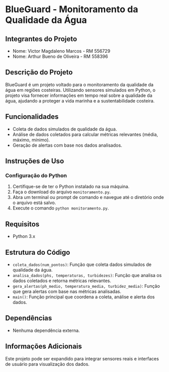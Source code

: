 # BlueGuard - Monitoramento da Qualidade da Água

## Integrantes do Projeto

- Nome: Victor Magdaleno Marcos - RM 556729
- Nome: Arthur Bueno de Oliveira - RM 558396
  
## Descrição do Projeto
BlueGuard é um projeto voltado para o monitoramento da qualidade da água em regiões costeiras. Utilizando sensores simulados em Python, o projeto visa fornecer informações em tempo real sobre a qualidade da água, ajudando a proteger a vida marinha e a sustentabilidade costeira.

## Funcionalidades
- Coleta de dados simulados de qualidade da água.
- Análise de dados coletados para calcular métricas relevantes (média, máximo, mínimo).
- Geração de alertas com base nos dados analisados.

## Instruções de Uso

### Configuração do Python
1. Certifique-se de ter o Python instalado na sua máquina.
2. Faça o download do arquivo `monitoramento.py`.
3. Abra um terminal ou prompt de comando e navegue até o diretório onde o arquivo está salvo.
4. Execute o comando `python monitoramento.py`.

## Requisitos
- Python 3.x

## Estrutura do Código
- `coleta_dados(num_pontos)`: Função que coleta dados simulados de qualidade da água.
- `analisa_dados(phs, temperaturas, turbidezes)`: Função que analisa os dados coletados e retorna métricas relevantes.
- `gera_alertas(ph_medio, temperatura_media, turbidez_media)`: Função que gera alertas com base nas métricas analisadas.
- `main()`: Função principal que coordena a coleta, análise e alerta dos dados.

## Dependências
- Nenhuma dependência externa.

## Informações Adicionais
Este projeto pode ser expandido para integrar sensores reais e interfaces de usuário para visualização dos dados.
